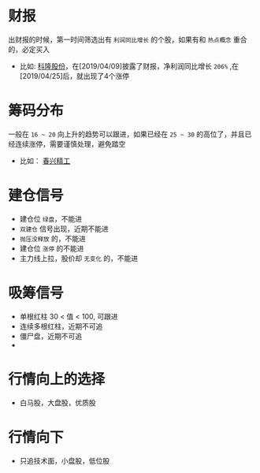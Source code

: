# 财报
出财报的时候，第一时间筛选出有 ```利润同比增长``` 的个股，如果有和 ```热点概念``` 重合的，必定买入
- 比如:
[科隆股份](http://quote.eastmoney.com/concept/sz300405.html#)，在[2019/04/09]披露了财报，净利润同比增长 ```206%``` ,在[2019/04/25]后，就出现了4个涨停

# 筹码分布
一般在 ```16 ~ 20``` 向上升的趋势可以跟进，如果已经在 ```25 ~ 30``` 的高位了，并且已经连续涨停，需要谨慎处理，避免踏空
- 比如：
[春兴精工]() 

# 建仓信号
- 建仓位 `绿盘`，不能进
- `双建仓` 信号出现，近期不能进
- `抛压没释放` 的，不能进
- 建仓位 `涨停` 的不能进
- 主力线上拉，股价却 `无变化` 的，不能进

# 吸筹信号
- 单根红柱 30 < 值 < 100, 可跟进
- 连续多根红柱，近期不可追
- 僵尸盘，近期不可追
- 

# 行情向上的选择
- 白马股，大盘股，优质股

# 行情向下
- 只追技术面，小盘股，低位股